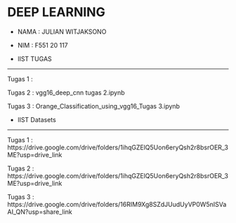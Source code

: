 # DEEP LEARNING 
- NAMA : JULIAN WITJAKSONO
- NIM  : F551 20 117 

- lIST TUGAS
<hr>
<p> Tugas 1 : </p>
<p> Tugas 2 : vgg16_deep_cnn tugas 2.ipynb </p>
<p> Tugas 3 : Orange_Classification_using_vgg16_Tugas 3.ipynb </p> 

- lIST Datasets
<hr>
<p> Tugas 1 : https://drive.google.com/drive/folders/1ihqGZElQ5Uon6eryQsh2r8bsrOER_3ME?usp=drive_link </p>
<p> Tugas 2 : https://drive.google.com/drive/folders/1ihqGZElQ5Uon6eryQsh2r8bsrOER_3ME?usp=drive_link </p>
<p> Tugas 3 : https://drive.google.com/drive/folders/16RIM9Xg8SZdJUudUyVP0W5nISVaAI_QN?usp=share_link </p> 

